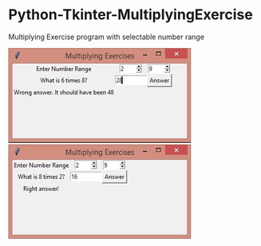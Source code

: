 # Python-Tkinter-MultiplyingExercise
Multiplying Exercise program with selectable number range

![imageofscript1](cmd_2018-02-08_15-31-27.jpg)
![imageofscript2](python_2018-02-08_15-32-15.jpg)

